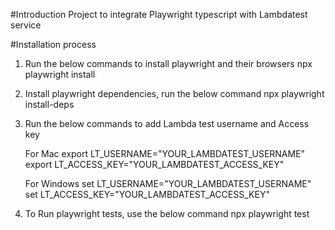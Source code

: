 #Introduction
Project to integrate Playwright typescript with Lambdatest service

#Installation process
1. Run the below commands to install playwright and their browsers
    npx playwright install

2. Install playwright dependencies, run the below command
    npx playwright install-deps

3. Run the below commands to add Lambda test username and Access key

    For Mac
    export LT_USERNAME="YOUR_LAMBDATEST_USERNAME"
    export LT_ACCESS_KEY="YOUR_LAMBDATEST_ACCESS_KEY"

    For Windows
    set LT_USERNAME="YOUR_LAMBDATEST_USERNAME"
    set LT_ACCESS_KEY="YOUR_LAMBDATEST_ACCESS_KEY"

4. To Run playwright tests, use the below command
    npx playwright test
